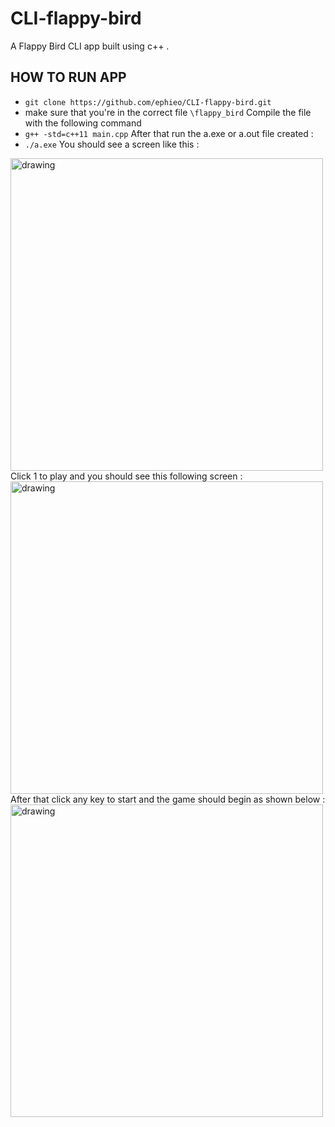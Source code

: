 # CLI-flappy-bird
A Flappy Bird CLI app built using c++ .
## HOW TO RUN APP 
- `git clone https://github.com/ephieo/CLI-flappy-bird.git` 
- make sure that you're in the correct file `\flappy_bird`
Compile the file with the following command 
- `g++ -std=c++11 main.cpp`
After that run the a.exe or a.out file created : 
- `./a.exe`
You should see a screen like this :
<img src="https://user-images.githubusercontent.com/60614102/124470676-d2b5e880-dd93-11eb-99dd-411cfb429d81.png" alt="drawing" width="500"/>
Click 1 to play and you should see this following screen :
<img src="https://user-images.githubusercontent.com/60614102/124470743-e8c3a900-dd93-11eb-97e2-777b4082627e.png" alt="drawing" width="500"/>
After that click any key to start and the game should begin as shown below : 
<img src="https://media.giphy.com/media/yWO5zqrqKqpp9kaOhN/giphy.gif" alt="drawing" width="500"/>

